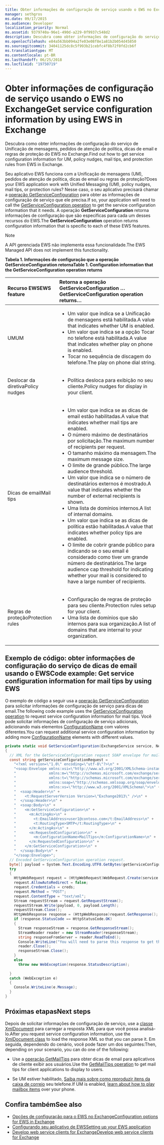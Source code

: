 ```yaml
---
title: Obter informações de configuração de serviço usando o EWS no Exchange
manager: sethgros
ms.date: 09/17/2015
ms.audience: Developer
localization_priority: Normal
ms.assetid: 9379740a-96e1-490d-a229-0f9937c548d2
description: Descubra como obter informações de configuração do serviço de Unificação de mensagens, pedidos de atenção de política, dicas de email e regras de proteção do EWS no Exchange.
ms.openlocfilehash: e84a563bb094a2fe03e08f8e1a81b2b054d45850
ms.sourcegitcommit: 34041125dc8c5f993b21cebfc4f8b72f0fd2cb6f
ms.translationtype: MT
ms.contentlocale: pt-BR
ms.lasthandoff: 06/25/2018
ms.locfileid: "19750719"
---
```

# <a name="get-service-configuration-information-by-using-ews-in-exchange"></a><span data-ttu-id="4e218-103">Obter informações de configuração de serviço usando o EWS no Exchange</span><span class="sxs-lookup"><span data-stu-id="4e218-103">Get service configuration information by using EWS in Exchange</span></span>

<span data-ttu-id="4e218-104">Descubra como obter informações de configuração do serviço de Unificação de mensagens, pedidos de atenção de política, dicas de email e regras de proteção do EWS no Exchange.</span><span class="sxs-lookup"><span data-stu-id="4e218-104">Find out how to get service configuration information for UM, policy nudges, mail tips, and protection rules from EWS in Exchange.</span></span>
  
<span data-ttu-id="4e218-105">Seu aplicativo EWS funciona com a Unificação de mensagens (UM), pedidos de atenção de política, dicas de email ou regras de proteção?</span><span class="sxs-lookup"><span data-stu-id="4e218-105">Does your EWS application work with Unified Messaging (UM), policy nudges, mail tips, or protection rules?</span></span> <span data-ttu-id="4e218-106">Nesse caso, o seu aplicativo precisará chamar a [operação GetServiceConfiguration](http://msdn.microsoft.com/library/070cbfe5-325a-4955-8e4a-8230ea0459a7%28Office.15%29.aspx) para obter as informações de configuração de serviço que ele precisa.</span><span class="sxs-lookup"><span data-stu-id="4e218-106">If so, your application will need to call the [GetServiceConfiguration operation](http://msdn.microsoft.com/library/070cbfe5-325a-4955-8e4a-8230ea0459a7%28Office.15%29.aspx) to get the service configuration information that it needs.</span></span> <span data-ttu-id="4e218-107">A operação **GetServiceConfiguration** retorna informações de configuração que são específicas para cada um desses recursos do EWS.</span><span class="sxs-lookup"><span data-stu-id="4e218-107">The **GetServiceConfiguration** operation returns configuration information that is specific to each of these EWS features.</span></span> 
  
> [!NOTE]
> <span data-ttu-id="4e218-108">A API gerenciada EWS não implementa essa funcionalidade.</span><span class="sxs-lookup"><span data-stu-id="4e218-108">The EWS Managed API does not implement this functionality.</span></span> 
  
<span data-ttu-id="4e218-109">**Tabela 1. Informações de configuração que a operação GetServiceConfiguration retorna**</span><span class="sxs-lookup"><span data-stu-id="4e218-109">**Table 1. Configuration information that the GetServiceConfiguration operation returns**</span></span>

|<span data-ttu-id="4e218-110">Recurso EWS</span><span class="sxs-lookup"><span data-stu-id="4e218-110">EWS feature</span></span>|<span data-ttu-id="4e218-111">Retorna a operação GetServiceConfiguration …</span><span class="sxs-lookup"><span data-stu-id="4e218-111">GetServiceConfiguration operation returns…</span></span>|
|:-----|:-----|
|<span data-ttu-id="4e218-112">UM</span><span class="sxs-lookup"><span data-stu-id="4e218-112">UM</span></span>  <br/> | <ul><li><span data-ttu-id="4e218-113">Um valor que indica se a Unificação de mensagens está habilitada.</span><span class="sxs-lookup"><span data-stu-id="4e218-113">A value that indicates whether UM is enabled.</span></span></li><li><span data-ttu-id="4e218-114">Um valor que indica se a opção Tocar no telefone está habilitada.</span><span class="sxs-lookup"><span data-stu-id="4e218-114">A value that indicates whether play on phone is enabled.</span></span></li><li><span data-ttu-id="4e218-115">Tocar no sequência de discagem do telefone.</span><span class="sxs-lookup"><span data-stu-id="4e218-115">The play on phone dial string.</span></span></li></ul> |
|<span data-ttu-id="4e218-116">Deslocar da diretiva</span><span class="sxs-lookup"><span data-stu-id="4e218-116">Policy nudges</span></span>  <br/> | <ul><li><span data-ttu-id="4e218-117">Política desloca para exibição no seu cliente.</span><span class="sxs-lookup"><span data-stu-id="4e218-117">Policy nudges for display in your client.</span></span></li></ul> |
|<span data-ttu-id="4e218-118">Dicas de email</span><span class="sxs-lookup"><span data-stu-id="4e218-118">Mail tips</span></span>  <br/> | <ul><li><span data-ttu-id="4e218-119">Um valor que indica se as dicas de email estão habilitadas.</span><span class="sxs-lookup"><span data-stu-id="4e218-119">A value that indicates whether mail tips are enabled.</span></span></li><li><span data-ttu-id="4e218-120">O número máximo de destinatários por solicitação.</span><span class="sxs-lookup"><span data-stu-id="4e218-120">The maximum number of recipients per request.</span></span></li><li><span data-ttu-id="4e218-121">O tamanho máximo da mensagem.</span><span class="sxs-lookup"><span data-stu-id="4e218-121">The maximum message size.</span></span></li><li><span data-ttu-id="4e218-122">O limite de grande público.</span><span class="sxs-lookup"><span data-stu-id="4e218-122">The large audience threshold.</span></span></li><li><span data-ttu-id="4e218-123">Um valor que indica se o número de destinatários externos é mostrado.</span><span class="sxs-lookup"><span data-stu-id="4e218-123">A value that indicates whether the number of external recipients is shown.</span></span></li><li><span data-ttu-id="4e218-124">Uma lista de domínios internos.</span><span class="sxs-lookup"><span data-stu-id="4e218-124">A list of internal domains.</span></span></li><li><span data-ttu-id="4e218-125">Um valor que indica se as dicas de política estão habilitadas.</span><span class="sxs-lookup"><span data-stu-id="4e218-125">A value that indicates whether policy tips are enabled.</span></span></li><li><span data-ttu-id="4e218-126">O limite de cobrir grande público para indicando se o seu email é considerado como tiver um grande número de destinatários.</span><span class="sxs-lookup"><span data-stu-id="4e218-126">The large audience cap threshold for indicating whether your mail is considered to have a large number of recipients.</span></span>  </li></ul>|
|<span data-ttu-id="4e218-127">Regras de proteção</span><span class="sxs-lookup"><span data-stu-id="4e218-127">Protection rules</span></span>  <br/> | <ul><li><span data-ttu-id="4e218-128">Configuração de regras de proteção para seu cliente.</span><span class="sxs-lookup"><span data-stu-id="4e218-128">Protection rules setup for your client.</span></span></li><li><span data-ttu-id="4e218-129">Uma lista de domínios que são internos para sua organização.</span><span class="sxs-lookup"><span data-stu-id="4e218-129">A list of domains that are internal to your organization.</span></span>  </li></ul> |
   
## <a name="code-example-get-service-configuration-information-for-mail-tips-by-using-ews"></a><span data-ttu-id="4e218-130">Exemplo de código: obter informações de configuração do serviço de dicas de email usando o EWS</span><span class="sxs-lookup"><span data-stu-id="4e218-130">Code example: Get service configuration information for mail tips by using EWS</span></span>

<span data-ttu-id="4e218-131">O exemplo de código a seguir usa a [operação GetServiceConfiguration](http://msdn.microsoft.com/library/070cbfe5-325a-4955-8e4a-8230ea0459a7%28Office.15%29.aspx) para solicitar informações de configuração de serviço para dicas de email.</span><span class="sxs-lookup"><span data-stu-id="4e218-131">The following code example uses the [GetServiceConfiguration operation](http://msdn.microsoft.com/library/070cbfe5-325a-4955-8e4a-8230ea0459a7%28Office.15%29.aspx) to request service configuration information for mail tips.</span></span> <span data-ttu-id="4e218-132">Você pode solicitar informações de configuração de serviço adicionais, adicionando mais elementos [ConfigurationName](http://msdn.microsoft.com/library/3b524a2f-9c6b-4550-9f3d-f78d176b0f7b%28Office.15%29.aspx) com valores diferentes.</span><span class="sxs-lookup"><span data-stu-id="4e218-132">You can request additional service configuration information by adding more [ConfigurationName](http://msdn.microsoft.com/library/3b524a2f-9c6b-4550-9f3d-f78d176b0f7b%28Office.15%29.aspx) elements with different values.</span></span> 
  
```cs
private static void GetServiceConfiguration(ExchangeService service, NetworkCredential creds)
{ 
  // XML for the GetServiceConfiguration request SOAP envelope for mail tips configuration information.
  const string getServiceConfigurationRequest = 
    "<?xml version=\"1.0\" encoding=\"utf-8\"?>\n" +
    "<soap:Envelope xmlns:xsi=\"http://www.w3.org/2001/XMLSchema-instance\"\n" +
    "               xmlns:m=\"http://schemas.microsoft.com/exchange/services/2006/messages\"\n" +
    "               xmlns:t=\"http://schemas.microsoft.com/exchange/services/2006/types\" \n" +
    "               xmlns:soap=\"http://schemas.xmlsoap.org/soap/envelope/\"\n" +
    "               xmlns:xs=\"http://www.w3.org/2001/XMLSchema\">\n" +
    "  <soap:Header>\n" +
    "    <t:RequestServerVersion Version=\"Exchange2013\" />\n" +
    "  </soap:Header>\n" +
    "  <soap:Body>\n" +
    "    <m:GetServiceConfiguration>\n" +
    "      <m:ActingAs>\n" +
    "        <t:EmailAddress>user1@contoso.com</t:EmailAddress>\n" +
    "        <t:RoutingType>SMTP</t:RoutingType>\n" +
    "      </m:ActingAs>\n" +
    "      <m:RequestedConfiguration>\n" +
    "        <m:ConfigurationName>MailTips</m:ConfigurationName>\n" +
    "      </m:RequestedConfiguration>\n" +
    "    </m:GetServiceConfiguration>\n" +
    "  </soap:Body>\n" +
    "</soap:Envelope>";
  // Encoded GetServiceConfiguration operation request.
  byte[] payload = System.Text.Encoding.UTF8.GetBytes(getServiceConfigurationRequest);
  try
  {
    HttpWebRequest request = (HttpWebRequest)WebRequest.Create(service.Url);
    request.AllowAutoRedirect = false;
    request.Credentials = creds;
    request.Method = "POST";
    request.ContentType = "text/xml";
    Stream requestStream = request.GetRequestStream();
    requestStream.Write(payload, 0, payload.Length);
    requestStream.Close();
    HttpWebResponse response = (HttpWebResponse)request.GetResponse();
    if (response.StatusCode == HttpStatusCode.OK)
    {
      Stream responseStream = response.GetResponseStream();
      StreamReader reader = new StreamReader(responseStream);
      string responseFromServer = reader.ReadToEnd();
      Console.WriteLine("You will need to parse this response to get the configuration information:\n\n" + responseFromServer);
      reader.Close();
      responseStream.Close();
    }
    else
      throw new WebException(response.StatusDescription);
          
  }
  catch (WebException e)
  {
    Console.WriteLine(e.Message);
  }
}

```

## <a name="next-steps"></a><span data-ttu-id="4e218-133">Próximas etapas</span><span class="sxs-lookup"><span data-stu-id="4e218-133">Next steps</span></span>

<span data-ttu-id="4e218-134">Depois de solicitar informações de configuração de serviço, use a [classe XmlDocument](http://msdn.microsoft.com/en-us/library/system.xml.xmldocument.aspx) para carregar a resposta XML para que você possa analisá-lo.</span><span class="sxs-lookup"><span data-stu-id="4e218-134">After you request service configuration information, use the [XmlDocument class](http://msdn.microsoft.com/en-us/library/system.xml.xmldocument.aspx) to load the response XML so that you can parse it.</span></span> <span data-ttu-id="4e218-135">Em seguida, dependendo do cenário, você pode fazer um dos seguintes:</span><span class="sxs-lookup"><span data-stu-id="4e218-135">Then, depending on your scenario, you can do one of the following:</span></span> 
  
- <span data-ttu-id="4e218-136">Use a [operação GetMailTips](http://msdn.microsoft.com/library/025483ec-a9f3-4735-8a95-d26e30ea7974%28Office.15%29.aspx) para obter dicas de email para aplicativos de cliente exibir aos usuários.</span><span class="sxs-lookup"><span data-stu-id="4e218-136">Use the [GetMailTips operation](http://msdn.microsoft.com/library/025483ec-a9f3-4735-8a95-d26e30ea7974%28Office.15%29.aspx) to get mail tips for client applications to display to users.</span></span> 
    
- <span data-ttu-id="4e218-137">Se UM estiver habilitado, [Saiba mais sobre como reproduzir itens da caixa de correio](http://blogs.msdn.com/b/exchangedev/archive/2009/11/05/play-exchange-2010-mailbox-items-on-your-phone-by-using-the-ews-managed-api.aspx) seu telefone.</span><span class="sxs-lookup"><span data-stu-id="4e218-137">If UM is enabled, [learn about how to play mailbox items](http://blogs.msdn.com/b/exchangedev/archive/2009/11/05/play-exchange-2010-mailbox-items-on-your-phone-by-using-the-ews-managed-api.aspx) over your phone.</span></span> 
    
## <a name="see-also"></a><span data-ttu-id="4e218-138">Confira também</span><span class="sxs-lookup"><span data-stu-id="4e218-138">See also</span></span>

- [<span data-ttu-id="4e218-139">Opções de configuração para o EWS no Exchange</span><span class="sxs-lookup"><span data-stu-id="4e218-139">Configuration options for EWS in Exchange</span></span>](configuration-options-for-ews-in-exchange.md)    
- [<span data-ttu-id="4e218-140">Configurando seu aplicativo de EWS</span><span class="sxs-lookup"><span data-stu-id="4e218-140">Setting up your EWS application</span></span>](setting-up-your-ews-application.md)    
- [<span data-ttu-id="4e218-141">Develop web service clients for Exchange</span><span class="sxs-lookup"><span data-stu-id="4e218-141">Develop web service clients for Exchange</span></span>](develop-web-service-clients-for-exchange.md)
    

